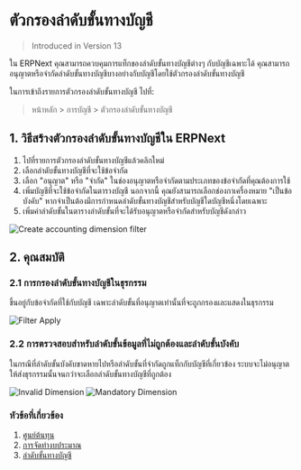 <!-- add-breadcrumbs -->
# ตัวกรองลำดับขั้นทางบัญชี

> Introduced in Version 13

ใน ERPNext คุณสามารถควบคุมการแท็กของลำดับขั้นทางบัญชีต่างๆ กับบัญชีเฉพาะได้ คุณสามารถอนุญาตหรือจำกัดลำดับขั้นทางบัญชีบางอย่างกับบัญชีโดยใช้ตัวกรองลำดับขั้นทางบัญชี

ในการเข้าถึงรายการตัวกรองลำดับขั้นทางบัญชี ไปที่:

> หน้าหลัก > การบัญชี > ตัวกรองลำดับขั้นทางบัญชี

## 1. วิธีสร้างตัวกรองลำดับขั้นทางบัญชีใน ERPNext

1. ไปที่รายการตัวกรองลำดับขั้นทางบัญชีแล้วคลิกใหม่
1. เลือกลำดับขั้นทางบัญชีที่จะใช้ข้อจำกัด
1. เลือก "อนุญาต" หรือ "จำกัด" ในช่องอนุญาตหรือจำกัดตามประเภทของข้อจำกัดที่คุณต้องการใช้
1. เพิ่มบัญชีที่จะใช้ข้อจำกัดในตารางบัญชี นอกจากนี้ คุณยังสามารถเลือกช่องกาเครื่องหมาย "เป็นข้อบังคับ" หากจำเป็นต้องมีการกำหนดลำดับขั้นทางบัญชีสำหรับบัญชีใดบัญชีหนึ่งโดยเฉพาะ
1. เพิ่มค่าลำดับขั้นในตารางลำดับขั้นที่จะได้รับอนุญาตหรือจำกัดสำหรับบัญชีดังกล่าว

<img alt="Create accounting dimension filter" class="screenshot" src="{{docs_base_url}}/assets/img/accounts/accounting-dimension-filter.png">


## 2. คุณสมบัติ

### 2.1 การกรองลำดับขั้นทางบัญชีในธุรกรรม

ขึ้นอยู่กับข้อจำกัดที่ใช้กับบัญชี เฉพาะลำดับขั้นที่อนุญาตเท่านั้นที่จะถูกกรองและแสดงในธุรกรรม

<img alt="Filter Apply" class="screenshot" src="{{docs_base_url}}/assets/img/accounts/accounting-dimension-filter-apply.png">

### 2.2 การตรวจสอบสำหรับลำดับขั้นข้อมูลที่ไม่ถูกต้องและลำดับขั้นบังคับ

ในกรณีที่ลำดับขั้นบังคับขาดหายไปหรือลำดับขั้นที่จำกัดถูกแท็กกับบัญชีที่เกี่ยวข้อง ระบบจะไม่อนุญาตให้ส่งธุรกรรมนั้นจนกว่าจะเลือกลำดับขั้นทางบัญชีที่ถูกต้อง

<img alt="Invalid Dimension" class="screenshot" src="{{docs_base_url}}/assets/img/accounts/invalid-dimension.png">

<img alt="Mandatory Dimension" class="screenshot" src="{{docs_base_url}}/assets/img/accounts/mandatory-dimension.png">


### หัวข้อที่เกี่ยวข้อง
1. [ศูนย์ต้นทุน](/docs/user/manual/th/accounts/cost-center)
1. [การจัดทำงบประมาณ](/docs/user/manual/th/accounts/budgeting)
1. [ลำดับขั้นทางบัญชี](/docs/user/manual/th/accounts/accounting-dimensions)
